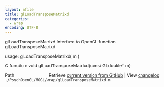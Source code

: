 ```yaml
---
layout: mfile
title: glLoadTransposeMatrixd
categories:
  - wrap
encoding: UTF-8
---
```


glLoadTransposeMatrixd  Interface to OpenGL function glLoadTransposeMatrixd  

usage:  glLoadTransposeMatrixd( m )  

C function:  void glLoadTransposeMatrixd(const GLdouble\* m)  


<div class="code_header" style="text-align:right;">
  <span style="float:left;">Path&nbsp;&nbsp;</span> <span class="counter">Retrieve <a href=
  "https://raw.github.com/Psychtoolbox-3/Psychtoolbox-3/beta/./PsychOpenGL/MOGL/wrap/glLoadTransposeMatrixd.m">current version from GitHub</a> | View <a href=
  "https://github.com/Psychtoolbox-3/Psychtoolbox-3/commits/beta/./PsychOpenGL/MOGL/wrap/glLoadTransposeMatrixd.m">changelog</a></span>
</div>
<div class="code">
  <code>./PsychOpenGL/MOGL/wrap/glLoadTransposeMatrixd.m</code>
</div>
